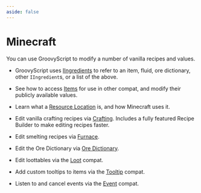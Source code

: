 ```yaml
---
aside: false
---
```



# Minecraft

You can use GroovyScript to modify a number of vanilla recipes and values.

* GroovyScript uses [IIngredients](./iingredient/index.md) to refer to an item, fluid, ore dictionary, other `IIngredient`s, or a list of the above.

* See how to access [Items](./iingredient/item.md) for use in other compat, and modify their publicly available values.

* Learn what a [Resource Location](./resource_location.md) is, and how Minecraft uses it.

* Edit vanilla crafting recipes via [Crafting](./helpers/crafting.md). Includes a fully featured Recipe Builder to make
  editing recipes faster.

* Edit smelting recipes via [Furnace](./helpers/furnace.md).

* Edit the Ore Dictionary via [Ore Dictionary](./helpers/ore_dictionary.md).

* Edit loottables via the [Loot](./loot.md) compat.

* Add custom tooltips to items via the [Tooltip](./tooltip.md) compat.

* Listen to and cancel events via the [Event](./events/index.md) compat.
